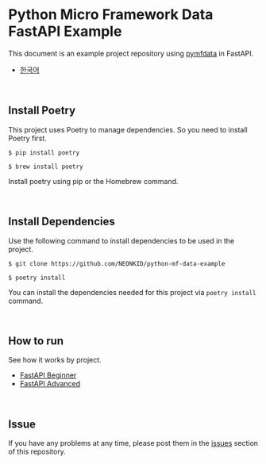 # Python Micro Framework Data FastAPI Example

This document is an example project repository using [pymfdata](https://github.com/NEONKID/python-mf-data) in FastAPI.

* [한국어](https://github.com/NEONKID/python-mf-data-example/blob/main/README.ko.md)



<br />



## Install Poetry

This project uses Poetry to manage dependencies. So you need to install Poetry first.

```shell
$ pip install poetry
```

```shell
$ brew install poetry
```

Install poetry using pip or the Homebrew command.



<br />



## Install Dependencies

Use the following command to install dependencies to be used in the project.

```shell
$ git clone https://github.com/NEONKID/python-mf-data-example
```

```shell
$ poetry install
```

You can install the dependencies needed for this project via ```poetry install``` command.



<br />



## How to run

See how it works by project.

* [FastAPI Beginner](https://github.com/NEONKID/python-mf-data-example/blob/main/fastapi_beginner/README.md)
* [FastAPI Advanced]((https://github.com/NEONKID/python-mf-data-example/blob/main/fastapi_advanced/README.md))



<br />



## Issue

If you have any problems at any time, please post them in the [issues](https://github.com/NEONKID/python-mf-data-example/issues) section of this repository.